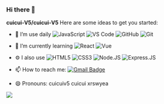 ### Hi there 👋


**cuicui-V5/cuicui-V5** 
Here are some ideas to get you started:

- 🔭 I’m use daily      ![JavaScript](https://img.shields.io/badge/-JavaScript-black?style=plastic&logo=javascript)
  ![VS Code](https://img.shields.io/badge/-VS%20Code-007ACC?style=plastic&logo=visual-studio-code) 
  ![GitHub](https://img.shields.io/badge/-GitHub-181717?style=plastic&logo=github)
  ![Git](https://img.shields.io/badge/-Git-black?style=plastic&logo=git)

- 🌱 I’m currently learning 
  ![React](https://img.shields.io/badge/-React-3b2e5a?style=plastic&logo=react)
  ![Vue](https://img.shields.io/badge/Vue.js-35495E?style=plastic&logo=vuedotjs&logoColor=4FC08D)
- ⚙️ I also use ![HTML5](https://img.shields.io/badge/-HTML5-E34F26?style=plastic&logo=html5&logoColor=white)
![CSS3](https://img.shields.io/badge/-CSS3-1572B6?style=plastic&logo=css3)
![Node.JS](https://img.shields.io/badge/-Node.JS-black?style=plastic&logo=Node.js) ![Express.JS](https://img.shields.io/badge/-Express.JS-c7b198?style=plastic&logo=Express.JS)
- 📫 How to reach me: [![Gmail Badge](https://img.shields.io/badge/-cuicuiv5@gmail.com-c14438?style=plastic&logo=Gmail&logoColor=white&link=mailto:cuicuiv5@gmail.com)](mailto:cuicuiv5@gmail.com)
- 😄 Pronouns: cuicuiv5 cuicui xrswyea

![](https://github-readme-stats.vercel.app/api?username=cuicui-V5)
